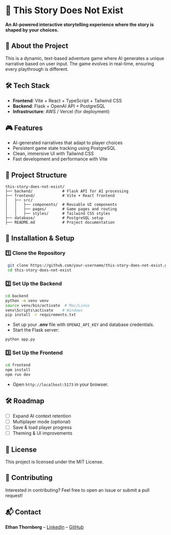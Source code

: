 # 📝 This Story Does Not Exist

**An AI-powered interactive storytelling experience where the story is shaped by your choices.**

## 🚀 About the Project

This is a dynamic, text-based adventure game where AI generates a unique narrative based on user input. The game evolves in real-time, ensuring every playthrough is different.

## 🛠 Tech Stack

- **Frontend**: Vite + React + TypeScript + Tailwind CSS
- **Backend**: Flask + OpenAI API + PostgreSQL
- **Infrastructure**: AWS / Vercel (for deployment)

## 🎮 Features

- AI-generated narratives that adapt to player choices
- Persistent game state tracking using PostgreSQL
- Clean, immersive UI with Tailwind CSS
- Fast development and performance with Vite

## 📂 Project Structure

```
this-story-does-not-exist/
├── backend/             # Flask API for AI processing
├── frontend/            # Vite + React frontend
│   ├── src/
│   │   ├── components/  # Reusable UI components
│   │   ├── pages/       # Game pages and routing
│   │   ├── styles/      # Tailwind CSS styles
├── database/            # PostgreSQL setup
├── README.md            # Project documentation
```

## 🔧 Installation & Setup

### **1️⃣ Clone the Repository**

```bash
 git clone https://github.com/your-username/this-story-does-not-exist.git
 cd this-story-does-not-exist
```

### **2️⃣ Set Up the Backend**

```bash
cd backend
python -m venv venv
source venv/bin/activate  # Mac/Linux
venv\Scripts\activate    # Windows
pip install -r requirements.txt
```

- Set up your **.env** file with `OPENAI_API_KEY` and database credentials.
- Start the Flask server:

```bash
python app.py
```

### **3️⃣ Set Up the Frontend**

```bash
cd frontend
npm install
npm run dev
```

- Open `http://localhost:5173` in your browser.

## 🛠 Roadmap

- [ ] Expand AI context retention
- [ ] Multiplayer mode (optional)
- [ ] Save & load player progress
- [ ] Theming & UI improvements

## 📜 License

This project is licensed under the MIT License.

## 🙌 Contributing

Interested in contributing? Feel free to open an issue or submit a pull request!

## 📬 Contact

**Ethan Thornberg** – [LinkedIn](https://www.linkedin.com/in/ethan-thornberg/) – [GitHub](https://github.com/EthanT89)
